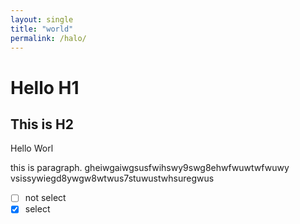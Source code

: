 ```yaml
---
layout: single
title: "world"
permalink: /halo/
---
```


# Hello H1
## This is H2

Hello Worl

this is paragraph. gheiwgaiwgsusfwihswy9swg8ehwfwuwtwfwuwy
vsissywiegd8ywgw8wtwus7stuwustwhsuregwus
- [ ] not select
- [X] select
